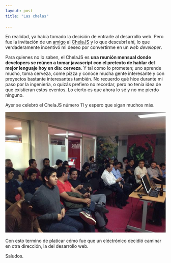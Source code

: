 ```yaml
---
layout: post
title: "Las chelas"

---
```


En realidad, ya había tomado la decisión de entrarle al desarrollo web. Pero fue la invitación de un [amigo](https://twitter.com/cas) al [ChelaJS](https://twitter.com/Chela_js) y lo que descubrí ahí, lo que verdaderamente incentivó mi deseo por convertirme en un *web developer*.

Para quienes no lo saben, el ChelaJS es **una reunión mensual donde developers se reúnen a tomar javascript con el pretexto de hablar del mejor lenguaje hoy en día: cerveza**. Y tal como lo prometen; uno aprende mucho, toma cerveza, come pizza y conoce mucha gente interesante y con proyectos bastante interesantes también. No recuerdo qué hice durante mi paso por la ingeniería, o quizás prefiero no recordar, pero no tenía idea de que existieran estos eventos. Lo cierto es que ahora lo sé y no me pierdo ninguno.

Ayer se celebró el ChelaJS número 11 y espero que sigan muchos más. 

![ChelaJS 11](/../images/chelajs.JPG "ChelaJS 11")

Con esto termino de platicar cómo fue que un eléctrónico decidió caminar en otra dirección, la del desarrollo web.

Saludos.